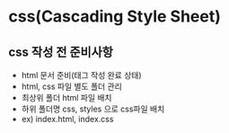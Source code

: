# css(Cascading Style Sheet)
## css 작성 전 준비사항 
* html 문서 준비(태그 작성 완료 상태)
* html, css 파일 별도 폴더 관리 
* 최상위 폴더 html 파일 배치
* 하위 폴더명 css, styles 으로 css파일 배치 
* ex) index.html, index.css 